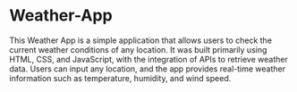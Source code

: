 # Weather-App

This Weather App is a simple application that allows users to check the current weather conditions of any location. It was built primarily using HTML, CSS, and JavaScript, with the integration of APIs to retrieve weather data. Users can input any location, and the app provides real-time weather information such as temperature, humidity, and wind speed.
